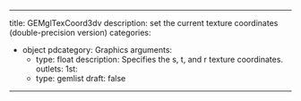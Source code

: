 
---
title: GEMglTexCoord3dv
description: set the current texture coordinates (double-precision version)
categories:
  - object
pdcategory: Graphics
arguments:
    - type: float
      description: Specifies the s, t, and r texture coordinates.
outlets:
  1st:
    - type: gemlist
draft: false
---

